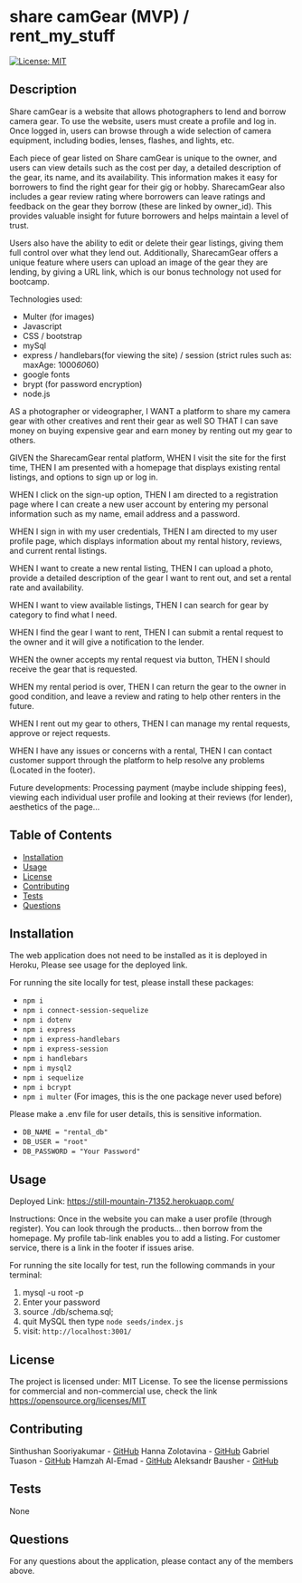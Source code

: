 # share camGear (MVP) / rent_my_stuff

[![License: MIT](https://img.shields.io/badge/License-MIT-yellow.svg)](https://opensource.org/licenses/MIT)

## Description

Share camGear is a website that allows photographers to lend and borrow camera gear. To use the website, users must create a profile and log in. Once logged in, users can browse through a wide selection of camera equipment, including bodies, lenses, flashes, and lights, etc.

Each piece of gear listed on Share camGear is unique to the owner, and users can view details such as the cost per day, a detailed description of the gear, its name, and its availability. This information makes it easy for borrowers to find the right gear for their gig or hobby. SharecamGear also includes a gear review rating where borrowers can leave ratings and feedback on the gear they borrow (these are linked by owner_id). This provides valuable insight for future borrowers and helps maintain a level of trust. 

Users also have the ability to edit or delete their gear listings, giving them full control over what they lend out. Additionally, SharecamGear offers a unique feature where users can upload an image of the gear they are lending, by giving a URL link, which is our bonus technology not used for bootcamp.

Technologies used:
- Multer (for images)
- Javascript
- CSS / bootstrap
- mySql
- express / handlebars(for viewing the site) / session (strict rules such as: maxAge: 1000*60*60)
- google fonts
- brypt (for password encryption)
- node.js

AS a photographer or videographer,
I WANT a platform to share my camera gear with other creatives and rent their gear as well
SO THAT I can save money on buying expensive gear and earn money by renting out my gear to others.

GIVEN the SharecamGear rental platform,
WHEN I visit the site for the first time,
THEN I am presented with a homepage that displays existing rental listings, and options to sign up or log in.

WHEN I click on the sign-up option,
THEN I am directed to a registration page where I can create a new user account by entering my personal information such as my name, email address and a password.

WHEN I sign in with my user credentials,
THEN I am directed to my user profile page, which displays information about my rental history, reviews, and current rental listings.

WHEN I want to create a new rental listing,
THEN I can upload a photo, provide a detailed description of the gear I want to rent out, and set a rental rate and availability.

WHEN I want to view available listings,
THEN I can search for gear by category to find what I need.

WHEN I find the gear I want to rent,
THEN I can submit a rental request to the owner and it will give a notification to the lender.

WHEN the owner accepts my rental request via button,
THEN I should receive the gear that is requested.

WHEN my rental period is over,
THEN I can return the gear to the owner in good condition, and leave a review and rating to help other renters in the future.

WHEN I rent out my gear to others,
THEN I can manage my rental requests, approve or reject requests.

WHEN I have any issues or concerns with a rental,
THEN I can contact customer support through the platform to help resolve any problems (Located in the footer).

Future developments: Processing payment (maybe include shipping fees), viewing each individual user profile and looking at their reviews (for lender), aesthetics of the page...

## Table of Contents

- [Installation](#installation)
- [Usage](#usage)
- [License](#license)
- [Contributing](#contributing)
- [Tests](#tests)
- [Questions](#questions)

## Installation

The web application does not need to be installed as it is deployed in Heroku, Please see usage for the deployed link.

For running the site locally for test, please install these packages:
- `npm i`
- `npm i connect-session-sequelize`
- `npm i dotenv`
- `npm i express`
- `npm i express-handlebars`
- `npm i express-session`
- `npm i handlebars`
- `npm i mysql2`
- `npm i sequelize`
- `npm i bcrypt`
- `npm i multer` (For images, this is the one package never used before)


Please make a .env file for user details, this is sensitive information.
- `DB_NAME = "rental_db"`
- `DB_USER = "root"`
- `DB_PASSWORD = "Your Password"`

## Usage

Deployed Link:  https://still-mountain-71352.herokuapp.com/

Instructions: Once in the website you can make a user profile (through register). You can look through the products... then borrow from the homepage. My profile tab-link enables you to add a listing. For customer service, there is a link in the footer if issues arise.


For running the site locally for test, run the following commands in your terminal:
1. mysql -u root -p 
2. Enter your password 
3. source ./db/schema.sql; 
4. quit MySQL then type `node seeds/index.js`
5. visit: `http://localhost:3001/`


## License

The project is licensed under: MIT License. To see the license permissions for commercial and non-commercial use, check the link https://opensource.org/licenses/MIT

## Contributing

Sinthushan Sooriyakumar - [GitHub](https://github.com/sinthushan)
Hanna Zolotavina - [GitHub](https://github.com/hannazo)
Gabriel Tuason - [GitHub](https://github.com/gabetuason)
Hamzah Al-Emad - [GitHub](https://github.com/hamzahthefantastic)
Aleksandr Bausher - [GitHub](https://github.com/AleksandrBausher) 
 
## Tests

None
  
## Questions

For any questions about the application, please contact any of the members above.